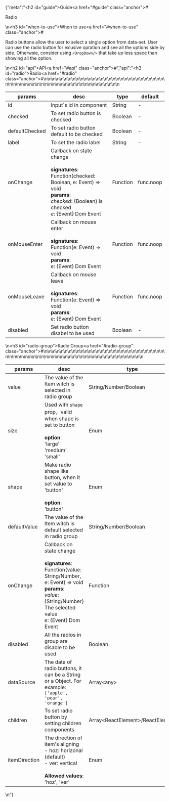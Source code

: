 {"meta":"<h2 id=\"guide\">Guide<a href=\"#guide\" class=\"anchor\">#</a></h2><p>Radio</p>\n<h3 id=\"when-to-use\">When to use<a href=\"#when-to-use\" class=\"anchor\">#</a></h3><p>Radio buttons allow the user to select a single option from data-set. User can use the radio button for exlusive opration and see all the options side by side. Otherwsie, consider using <code>&lt;DropDown/&gt;</code> that take up less space than showing all the option.</p>\n<h2 id=\"api\">API<a href=\"#api\" class=\"anchor\">#</a></h2>","api":"<h3 id=\"radio\">Radio<a href=\"#radio\" class=\"anchor\">#</a></h3><table>\n<thead>\n<tr>\n<th>params</th>\n<th>desc</th>\n<th>type</th>\n<th>default</th>\n</tr>\n</thead>\n<tbody>\n<tr>\n<td>id</td>\n<td>Input`s id in component</td>\n<td>String</td>\n<td>-</td>\n</tr>\n<tr>\n<td>checked</td>\n<td>To set radio button is checked</td>\n<td>Boolean</td>\n<td>-</td>\n</tr>\n<tr>\n<td>defaultChecked</td>\n<td>To set radio button default to be checked</td>\n<td>Boolean</td>\n<td>-</td>\n</tr>\n<tr>\n<td>label</td>\n<td>To set the radio label</td>\n<td>String</td>\n<td>-</td>\n</tr>\n<tr>\n<td>onChange</td>\n<td>Callback on state change<br><br><strong>signatures</strong>:<br>Function(checked: Boolean, e: Event) =&gt; void<br><strong>params</strong>:<br><em>checked</em>: {Boolean} Is checked<br>_e_: {Event} Dom Event</td>\n<td>Function</td>\n<td>func.noop</td>\n</tr>\n<tr>\n<td>onMouseEnter</td>\n<td>Callback on mouse enter<br><br><strong>signatures</strong>:<br>Function(e: Event) =&gt; void<br><strong>params</strong>:<br>_e_: {Event} Dom Event</td>\n<td>Function</td>\n<td>func.noop</td>\n</tr>\n<tr>\n<td>onMouseLeave</td>\n<td>Callback on mouse leave<br><br><strong>signatures</strong>:<br>Function(e: Event) =&gt; void<br><strong>params</strong>:<br>_e_: {Event} Dom Event</td>\n<td>Function</td>\n<td>func.noop</td>\n</tr>\n<tr>\n<td>disabled</td>\n<td>Set radio button disabel to be used</td>\n<td>Boolean</td>\n<td>-</td>\n</tr>\n</tbody>\n</table>\n<h3 id=\"radio-group\">Radio.Group<a href=\"#radio-group\" class=\"anchor\">#</a></h3><table>\n<thead>\n<tr>\n<th>params</th>\n<th>desc</th>\n<th>type</th>\n<th>default</th>\n</tr>\n</thead>\n<tbody>\n<tr>\n<td>value</td>\n<td>The value of the Item witch is selected in radio group</td>\n<td>String/Number/Boolean</td>\n<td>-</td>\n</tr>\n<tr>\n<td>size</td>\n<td>Used with <code>shape</code> prop&#xFF0C;valid when shape is set to button<br><br><strong>option</strong>:<br>&apos;large&apos;<br>&apos;medium&apos;<br>&apos;small&apos;</td>\n<td>Enum</td>\n<td>&apos;medium&apos;</td>\n</tr>\n<tr>\n<td>shape</td>\n<td>Make radio shape like button, when it set value to &apos;button&apos;<br><br><strong>option</strong>:<br>&apos;button&apos;</td>\n<td>Enum</td>\n<td>-</td>\n</tr>\n<tr>\n<td>defaultValue</td>\n<td>The value of the Item witch is default selected in radio group</td>\n<td>String/Number/Boolean</td>\n<td>-</td>\n</tr>\n<tr>\n<td>onChange</td>\n<td>Callback on state change<br><br><strong>signatures</strong>:<br>Function(value: String/Number, e: Event) =&gt; void<br><strong>params</strong>:<br><em>value</em>: {String/Number} The selected value <br>_e_: {Event} Dom Event</td>\n<td>Function</td>\n<td>() =&gt; { }</td>\n</tr>\n<tr>\n<td>disabled</td>\n<td>All the radios in group are  disable to be used</td>\n<td>Boolean</td>\n<td>-</td>\n</tr>\n<tr>\n<td>dataSource</td>\n<td>The data of radio buttons, it can be a String or a Object. For example: <code>[&apos;apple&apos;, &apos;pear&apos;, &apos;orange&apos;]</code></td>\n<td>Array&lt;any&gt;</td>\n<td>[]</td>\n</tr>\n<tr>\n<td>children</td>\n<td>To set radio button by setting children components</td>\n<td>Array&lt;ReactElement&gt;/ReactElement</td>\n<td>-</td>\n</tr>\n<tr>\n<td>itemDirection</td>\n<td>The direction of item&apos;s aligning<br>- hoz: horizonal (default)<br>- ver: vertical<br><br><strong>Allowed values</strong>:<br>&apos;hoz&apos;, &apos;ver&apos;</td>\n<td>Enum</td>\n<td>&apos;hoz&apos;</td>\n</tr>\n</tbody>\n</table>\n"}